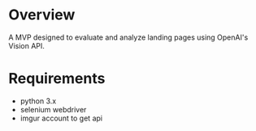 # Overview
A MVP designed to evaluate and analyze landing pages using OpenAI's Vision API.

# Requirements 
- python 3.x
- selenium webdriver
- imgur account to get api
